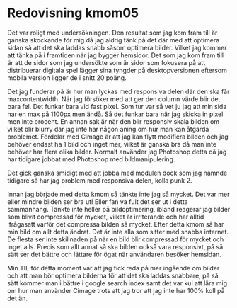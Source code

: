 ---
---
Redovisning kmom05
=========================

Det var roligt med undersökningen. Den resultat som jag kom fram till är ganska skockande för mig då jag aldrig tänk på det där med att optimera sidan så att det ska laddas snabb såsom optimera bilder. Vilket jag kommer att tänka på i framtiden när jag bygger hemsidor. Det som jag kom fram till är att de sidor som jag undersökte som är sidor som fokusera på att distribuerar digitala spel lägger sina tyngder på desktopversionen eftersom mobila version ligger de i snitt 20 poäng.

Det jag funderar på är hur man lyckas med responsiva delen där den ska får maxcontentwidth. När jag försöker med att ger den column värde blir det bara fel. Det funkar bara vid fast pixel. Som tur var så vet ju jag att min sida har en max på 1100px men ändå. Så det funkar bara när jag skicka in pixel men inte procent. En annan sak är när den blir responsiv skala bilden om vilket blir blurry där jag inte har någon aning om hur man kan åtgärda problemet. Fördelar med Cimage är att jag kan flytt modifiera bilden och jag behöver endast ha 1 bild och inget mer, vilket är ganska bra då man inte behöver har flera olika bilder. Normalt använder jag Photoshop detta då jag har tidigare jobbat med Photoshop med bildmanipulering.

Det gick ganska smidigt med att jobba med modulen dock som jag nämnde tidigare så har jag problem med responsiva delen, kolla punk 2.

Innan jag började med detta kmom så tänkte inte jag så mycket. Det var mer eller mindre bilden ser bra ut! Eller fan va fult det ser ut i detta sammanhang. Tänkte inte heller på bildoptimering, ibland reagerar jag bilder som blivit compressad för mycket, vilket är irriterande och har alltid ifrågasatt varför det compressa bilden så mycket. Efter detta kmom så har min bild om allt detta ändrat. Det är inte alla som sitter med snabba internet. De flesta ser inte skillnaden på när en bild blir compressad för mycket och inget alls. Precis som allt annat så ska bilden också vara responsivt, på så sätt ser det bättre och lättare för ögat när användaren besöker hemsidan.

Min TIL för detta moment var att jag fick reda på mer ingående om bilder och att man bör optimera bilderna för att det ska laddas snabbare, på så sätt kommer man i bättre i google search index samt det var kul att lära mig om hur man använder Cimage trots att jag tror att jag inte har 100% koll på det än.


